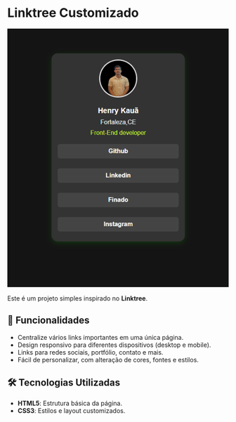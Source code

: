 # Linktree Customizado

![Linktree Banner](/assets/linktree.png)

Este é um projeto simples inspirado no **Linktree**. 

## 🚀 Funcionalidades

- Centralize vários links importantes em uma única página.
- Design responsivo para diferentes dispositivos (desktop e mobile).
- Links para redes sociais, portfólio, contato e mais.
- Fácil de personalizar, com alteração de cores, fontes e estilos.

## 🛠️ Tecnologias Utilizadas

- **HTML5**: Estrutura básica da página.
- **CSS3**: Estilos e layout customizados.
